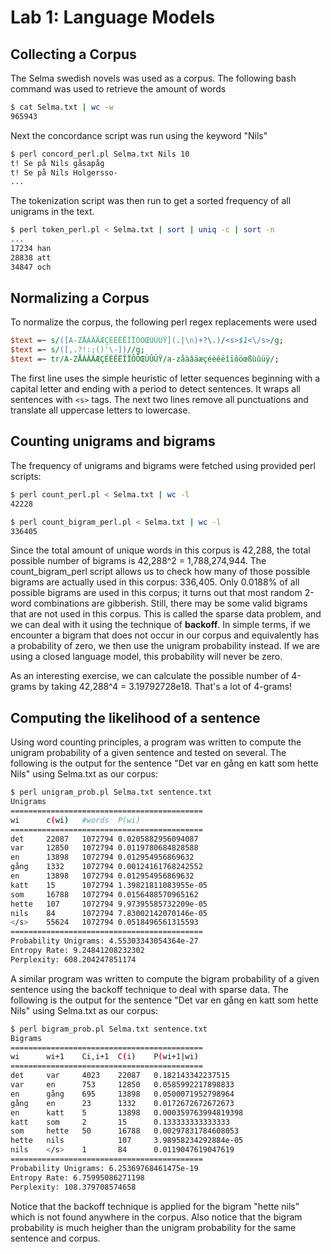 Lab 1: Language Models
======================

Collecting a Corpus
-------------------

The Selma swedish novels was used as a corpus. The following bash command was used to retrieve the amount of words

```bash
$ cat Selma.txt | wc -w
965943 
```

Next the concordance script was run using the keyword "Nils" 
    
```bash
$ perl concord_perl.pl Selma.txt Nils 10
t! Se på Nils gåsapåg
t! Se på Nils Holgersso-
...
```

The tokenization script was then run to get a sorted frequency of all unigrams in the text.
     
```bash
$ perl token_perl.pl < Selma.txt | sort | uniq -c | sort -n
...
17234 han
28838 att
34847 och 
```

Normalizing a Corpus
--------------------

To normalize the corpus, the following perl regex replacements were used

```perl
$text =~ s/([A-ZÅÀÂÄÆÇÉÈÊËÎÏÔÖŒÙÛÜŸ](.|\n)+?\.)/<s>$1<\/s>/g;
$text =~ s/([,.?!:;()'\-])//g;
$text =~ tr/A-ZÅÀÂÄÆÇÉÈÊËÎÏÔÖŒÙÛÜŸ/a-zåàâäæçéèêëîïôöœßùûüÿ/;
```

The first line uses the simple heuristic of letter sequences beginning with a capital letter and ending with a period to detect sentences. It wraps all sentences with `<s>` tags. The next two lines remove all punctuations and translate all uppercase letters to lowercase. 

Counting unigrams and bigrams
-----------------------------

The frequency of unigrams and bigrams were fetched using provided perl scripts:

```bash
$ perl count_perl.pl < Selma.txt | wc -l
42228

$ perl count_bigram_perl.pl < Selma.txt | wc -l
336405 
```

Since the total amount of unique words in this corpus is 42,288, the total possible number of bigrams is 42,288^2 = 1,788,274,944. The count_bigram_perl script allows us to check how many of those possible bigrams are actually used in this corpus: 336,405. Only 0.0188% of all possible bigrams are used in this corpus; it turns out that most random 2-word combinations are gibberish. Still, there may be some valid bigrams that are not used in this corpus. This is called the sparse data problem, and we can deal with it using the technique of **backoff**. In simple terms, if we encounter a bigram that does not occur in our corpus and equivalently has a probability of zero, we then use the unigram probability instead. If we are using a closed language model, this probability will never be zero.

As an interesting exercise, we can calculate the possible number of 4-grams by taking 42,288^4 = 3.19792728e18. That's a lot of 4-grams!

Computing the likelihood of a sentence
--------------------------------------

Using word counting principles, a program was written to compute the unigram probability of a given sentence and tested on several. The following is the output for the sentence "Det var en gång en katt som hette Nils" using Selma.txt as our corpus:

```bash
$ perl unigram_prob.pl Selma.txt sentence.txt
Unigrams
===========================================
wi      c(wi)   #words  P(wi)
===========================================
det     22087   1072794 0.0205882956094087
var     12850   1072794 0.0119780684828588
en      13898   1072794 0.012954956869632
gång    1332    1072794 0.00124161768242552
en      13898   1072794 0.012954956869632
katt    15      1072794 1.39821811083955e-05
som     16788   1072794 0.0156488570965162
hette   107     1072794 9.97395585732209e-05
nils    84      1072794 7.83002142070146e-05
</s>    55624   1072794 0.0518496561315593
===========================================
Probability Unigrams: 4.55303343054364e-27
Entropy Rate: 9.24841208232302
Perplexity: 608.204247851174  
```

A similar program was written to compute the bigram probability of a given sentence using the backoff technique to deal with sparse data. The following is the output for the sentence "Det var en gång en katt som hette Nils" using Selma.txt as our corpus:

```bash
$ perl bigram_prob.pl Selma.txt sentence.txt
Bigrams
===========================================
wi      wi+1    Ci,i+1  C(i)    P(wi+1|wi)
===========================================
det     var     4023    22087   0.182143342237515
var     en      753     12850   0.0585992217898833
en      gång    695     13898   0.0500071952798964
gång    en      23      1332    0.0172672672672673
en      katt    5       13898   0.000359763994819398
katt    som     2       15      0.133333333333333
som     hette   50      16788   0.00297831784608053
hette   nils            107     3.98958234292884e-05
nils    </s>    1       84      0.0119047619047619
===========================================
Probability Unigrams: 6.25369768461475e-19
Entropy Rate: 6.75995086271198
Perplexity: 108.379708574658
```

Notice that the backoff technique is applied for the bigram "hette nils" which is not found anywhere in the corpus. Also notice that the bigram probability is much heigher than the unigram probability for the same sentence and corpus. 
